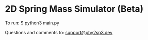 # 2D Spring Mass Simulator (Beta)

To run: $ python3 main.py

Questions and comments to: support@phy2sp3.dev
